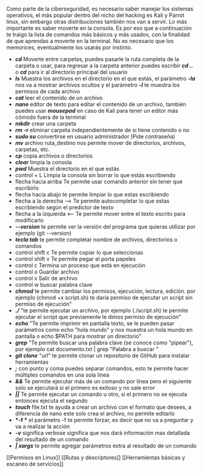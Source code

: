 Como parte de la ciberseguridad, es necesario saber manejar los sistemas operativos, el más popular dentro del nicho del hacking es Kali y Parrot linux, sin embargo otras distribuciones también nos van a servir. Lo más importante es saber moverte en la consola. Es por eso que a continuación te traigo la lista de comandos más básicos y más usados, con la finalidad de que aprendas a moverte en la terminal. No es necesario que los memorices, eventualmente los usarás por instinto.

- __*cd*__  Moverte entre carpetas, puedes pasarle la ruta completa de la carpeta o usar, para regresar a la carpeta anterior puedes escribir  __*cd ..*__ o  __*cd*__ para ir al directorio principal del usuario
- __*ls*__  Muestra los archivos en el directorio en el que estás, el parámetro  __*-la*__ nos va a mostrar archivos ocultos  y el parámetro __*-l*__ te muestra los permisos de cada archivo
- __*cat*__  leer el contenido de un archivo
- __*nano*__  editor de texto para editar el contenido de un archivo, también puedes usar  __*mousepad*__ en caso de Kali para tener un editor más cómodo fuera de la terminal
- __*mkdir*__  crear una carpeta
- __*rm -r*__ eliminar carpeta independientemente de si tiene contenido o no
- __*sudo su*__ convertirse en usuario administrador (Pide contraseña)
- __*mv*__  archivo ruta_destino  nos permite mover de directorios, archivos, carpetas, etc.
- __*cp*__  copia archivos o directorios
- __*clear*__  limpia la consola
- __*pwd*__  Muestra el directorio en el que estás
- control + L Limpia la consola sin borrar lo que estás escribiendo
- flecha hacia arriba Te permite usar comando anterior sin tener que escribirlo
- flecha hacia abajo te permite limpiar lo que estas escribiendo
- flecha a la derecha --> Te permite autocompletar lo que estas escribiendo según el predictor de texto
- flecha a la izquierda <-- Te permite mover entre el texto escrito para modificarlo
- __*--version*__ te permite ver la versión del programa que quieras utilizar por ejemplo (git --version)
-  __*tecla tab*__ te permite completar nombre de archivos, directorios o comandos
- control shift c Te permite copiar lo que seleccionas
- control shift v Te permite pegar el porta papeles
- control c Termina un proceso que está en ejecución
- control o Guardar archivo
- control x Salir de archivo
- control w buscar palabra clave
- __*chmod*__ te permite cambiar los permisos, ejecución, lectura, edición. por ejemplo (chmod +x script.sh) te daría permiso de ejecutar un script sin permiso de ejecución"
- __*./*__ "te permite ejecutar un archivo, por ejemplo (./script.sh) te permite ejecutar el script que previamente le dimos permiso de ejecución"
- __*echo*__  "Te permite imprimir en pantalla texto, se le pueden pasar parámetros como echo "hola mundo" y nos muestra un hola mundo en pantalla o echo $PATH para mostrar un directorio"
- __*grep*__  "Te permite buscar una palabra clave (se conoce como "pipear"), por ejemplo cat documento.txt | grep "Palabra a buscar "
- __*git clone*__  "url" te permite clonar un repositorio de GitHub para instalar herramientas 
- __*;*__  con punto y coma puedes separar comandos, esto te permite hacer múltiples comandos en una sola línea
- __*&&*__ Te permite ejecutar más de un comando por línea pero el siguiente solo se ejecutará si el primero es exitoso y no sale error
- __*||*__ Te permite ejecutar un comando u otro, si el primero no se ejecuta entonces ejecuta el segundo
- __*touch*__  file.txt te ayuda a crear un archivo con el formato que desees, a diferencia de nano este solo crea el archivo, no permite editarlo
- __*-f *__ el parámetro -f te permite forzar, es decir que no va a preguntar y va a realizar la acción
- __*-v*__  significa verbose significa que nos dará información mas detallada del resultado de un comando
- __*| xargs*__  te permite agregar parámetros extra al resultado de un comando


[[Permisos en Linux]]
[[Rutas y descriptores]]
[[Herramientas básicas y escaneo de servicios]]